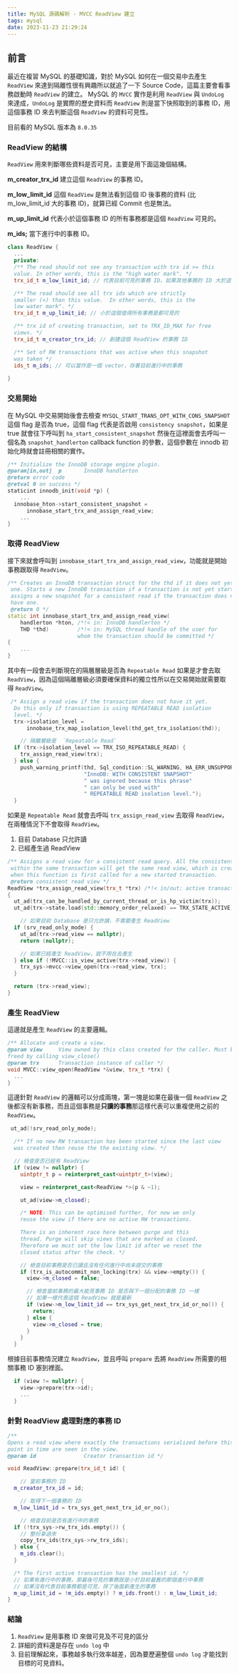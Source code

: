 ```yaml
---
title: MySQL 源碼解析 - MVCC ReadView 建立
tags: mysql
date: 2023-11-23 21:29:24
---
```



## 前言

最近在複習 MySQL 的基礎知識，對於 MySQL 如何在一個交易中去產生 `ReadView` 來達到隔離性很有興趣所以就追了一下 Source Code，這篇主要會看事務啟動時 `ReadView` 的建立。
MySQL 的 `MVCC` 實作是利用 `ReadView` 與 `UndoLog` 來達成，`UndoLog` 是實際的歷史資料而 `ReadView` 則是當下快照取到的事務 ID，用這個事務 ID 來去判斷這個 `ReadView` 的資料可見性。

目前看的 MySQL 版本為 `8.0.35`

### ReadView 的結構

`ReadView` 用來判斷哪些資料是否可見，主要是用下面這幾個結構。

**m_creator_trx_id**
建立這個 `ReadView` 的事務 ID。

**m_low_limit_id**
這個 `ReadView` 是無法看到這個 ID 後事務的資料 (比 m_low_limit_id 大的事務 ID)，就算已經 Commit 也是無法。

**m_up_limit_id**
代表小於這個事務 ID 的所有事務都是這個 `ReadView` 可見的。 

**m_ids;**
當下進行中的事務 ID。


```c++
class ReadView {
  ...
  private:
  /** The read should not see any transaction with trx id >= this
  value. In other words, this is the "high water mark". */
  trx_id_t m_low_limit_id; // 代表目前可見的事務 ID，如果其他事務的 ID 大於這個值就代表那些事務都是不可見的

  /** The read should see all trx ids which are strictly
  smaller (<) than this value.  In other words, this is the
  low water mark". */
  trx_id_t m_up_limit_id; // 小於這個值得所有事務是都可見的

  /** trx id of creating transaction, set to TRX_ID_MAX for free
  views. */
  trx_id_t m_creator_trx_id; // 創建這個 ReadView 的事務 ID

  /** Set of RW transactions that was active when this snapshot
  was taken */
  ids_t m_ids; // 可以當作是一個 vector，存著目前進行中的事務
  
}
```


### 交易開始

在 MySQL 中交易開始後會去檢查 `MYSQL_START_TRANS_OPT_WITH_CONS_SNAPSHOT` 這個 flag 是否為 true，這個 flag 代表是否啟用 `consistency snapshot`，如果是 true 就會往下呼叫到 `ha_start_consistent_snapshot` 然後在這裡面會去呼叫一個名為 `snapshot_handlerton` callback function 的參數，這個參數在 innodb 初始化時就會註冊相關的實作。

```c++
/** Initialize the InnoDB storage engine plugin.
@param[in,out]  p       InnoDB handlerton
@return error code
@retval 0 on success */
staticint innodb_init(void *p) {
    ...
  innobase_hton->start_consistent_snapshot =
      innobase_start_trx_and_assign_read_view;
    ...
}
```

### 取得 ReadView

接下來就會呼叫到 `innobase_start_trx_and_assign_read_view`，功能就是開始事務跟取得 `ReadView`。

```c++
/** Creates an InnoDB transaction struct for the thd if it does not yet have
 one. Starts a new InnoDB transaction if a transaction is not yet started. And
 assigns a new snapshot for a consistent read if the transaction does not yet
 have one.
 @return 0 */
static int innobase_start_trx_and_assign_read_view(
    handlerton *hton, /*!< in: InnoDB handlerton */
    THD *thd)         /*!< in: MySQL thread handle of the user for
                      whom the transaction should be committed */
{
    ...
}
```

其中有一段會去判斷現在的隔層層級是否為 `Repeatable Read` 如果是才會去取 `ReadView`，因為這個隔離層級必須要確保資料的獨立性所以在交易開始就需要取得 `ReadView`。

```c++
 /* Assign a read view if the transaction does not have it yet.
  Do this only if transaction is using REPEATABLE READ isolation
  level. */
  trx->isolation_level =
      innobase_trx_map_isolation_level(thd_get_trx_isolation(thd));

    // 隔離層級是  `Repeatable Read` 
  if (trx->isolation_level == TRX_ISO_REPEATABLE_READ) { 
    trx_assign_read_view(trx); 
  } else {
    push_warning_printf(thd, Sql_condition::SL_WARNING, HA_ERR_UNSUPPORTED,
                        "InnoDB: WITH CONSISTENT SNAPSHOT"
                        " was ignored because this phrase"
                        " can only be used with"
                        " REPEATABLE READ isolation level.");
  }
```

如果是 `Repeatable Read` 就會去呼叫 `trx_assign_read_view` 去取得 `ReadView`，在兩種情況下不會取得 `ReadView`。
1. 目前 Database 只允許讀
2. 已經產生過 ReadView 

```c++
/** Assigns a read view for a consistent read query. All the consistent reads
 within the same transaction will get the same read view, which is created
 when this function is first called for a new started transaction.
 @return consistent read view */
ReadView *trx_assign_read_view(trx_t *trx) /*!< in/out: active transaction */
{
  ut_ad(trx_can_be_handled_by_current_thread_or_is_hp_victim(trx));
  ut_ad(trx->state.load(std::memory_order_relaxed) == TRX_STATE_ACTIVE);

    // 如果目前 Database 是只允許讀，不需要產生 ReadView
  if (srv_read_only_mode) { 
    ut_ad(trx->read_view == nullptr);
    return (nullptr);

    // 如果已經產生 ReadView，就不用在去產生
  } else if (!MVCC::is_view_active(trx->read_view)) { 
    trx_sys->mvcc->view_open(trx->read_view, trx);
  }

  return (trx->read_view);
}

```

### 產生 ReadView

這邊就是產生 `ReadView` 的主要邏輯。

```c++
/** Allocate and create a view.
@param view     View owned by this class created for the caller. Must be
freed by calling view_close()
@param trx      Transaction instance of caller */
void MVCC::view_open(ReadView *&view, trx_t *trx) {
  ...
}
```

這邊針對 `ReadView` 的邏輯可以分成兩塊，第一塊是如果在最後一個 `ReadView` 之後都沒有新事務，而且這個事務是**只讀的事務**那這樣代表可以重複使用之前的 `ReadView`。

```c++
 ut_ad(!srv_read_only_mode);

  /** If no new RW transaction has been started since the last view
  was created then reuse the the existing view. */

  // 檢查是否已經有 ReadView
  if (view != nullptr) {                                
    uintptr_t p = reinterpret_cast<uintptr_t>(view);

    view = reinterpret_cast<ReadView *>(p & ~1);

    ut_ad(view->m_closed);

    /* NOTE: This can be optimised further, for now we only
    reuse the view if there are no active RW transactions.

    There is an inherent race here between purge and this
    thread. Purge will skip views that are marked as closed.
    Therefore we must set the low limit id after we reset the
    closed status after the check. */

    // 檢查目前事務是否已讀且沒有任何進行中尚未提交的事務
    if (trx_is_autocommit_non_locking(trx) && view->empty()) {   
      view->m_closed = false;

      // 檢查當前事務的最大能見事務 ID 是否與下一個分配的事務 ID 一樣
      // 如果一樣代表這個 ReadView 就是最新
      if (view->m_low_limit_id == trx_sys_get_next_trx_id_or_no()) { 
        return;
      } else {
        view->m_closed = true;
      }
    }
  }
```

根據目前事務情況建立 `ReadView`，並且呼叫 `prepare` 去將 `ReadView` 所需要的相關事務 ID 塞到裡面。

```c++
  if (view != nullptr) {
    view->prepare(trx->id);
    ...
  }
```

### 針對 ReadView 處理對應的事務 ID

```c++
/**
Opens a read view where exactly the transactions serialized before this
point in time are seen in the view.
@param id               Creator transaction id */

void ReadView::prepare(trx_id_t id) {

    // 當前事務的 ID
  m_creator_trx_id = id; 

    // 取得下一個事務的 ID
  m_low_limit_id = trx_sys_get_next_trx_id_or_no(); 

    // 檢查目前是否有進行中的事務
  if (!trx_sys->rw_trx_ids.empty()) { 
    // 整份拿過來
    copy_trx_ids(trx_sys->rw_trx_ids); 
  } else {
    m_ids.clear();
  }

  /* The first active transaction has the smallest id. */
  // 如果有進行中的事務，那最後可見的事務就是小於目前最舊的那個進行中事務
  // 如果沒有代表目前事務都是可見，除了後面新產生的事務
  m_up_limit_id = !m_ids.empty() ? m_ids.front() : m_low_limit_id; 
}
```


### 結論

1. `ReadView` 是用事務 ID 來做可見及不可見的區分
2. 詳細的資料還是存在 `undo log` 中
3. 目前理解起來，事務越多執行效率越差，因為要歷遍整個 `undo log` 才能找到目標的可見資料。